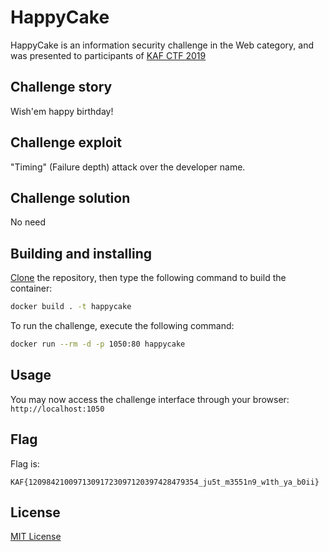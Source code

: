 # HappyCake

HappyCake is an information security challenge in the Web category, and was presented to participants of [KAF CTF 2019](https://ctf.kipodafterfree.com)

## Challenge story

Wish'em happy birthday!

## Challenge exploit

"Timing" (Failure depth) attack over the developer name.

## Challenge solution

No need

## Building and installing

[Clone](https://github.com/NadavTasher/2019-HappyCake/archive/master.zip) the repository, then type the following command to build the container:
```bash
docker build . -t happycake
```

To run the challenge, execute the following command:
```bash
docker run --rm -d -p 1050:80 happycake
```

## Usage

You may now access the challenge interface through your browser: `http://localhost:1050`

## Flag

Flag is:
```flagscript
KAF{12098421009713091723097120397428479354_ju5t_m3551n9_w1th_ya_b0ii}
```

## License
[MIT License](https://choosealicense.com/licenses/mit/)